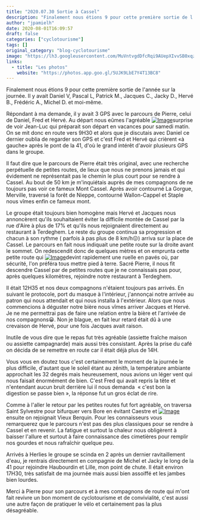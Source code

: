 ```yaml
---
title: "2020.07.30 Sortie à Cassel"
description: "Finalement nous étions 9 pour cette première sortie de l'année sur la journée. Il y avait Daniel V, Pascal L, Patrick M., Jacques C., Jacky D., Hervé B., Frédéric A., Michel D. et moi-même."
author: "jpamielh"
date: 2020-08-01T16:09:57
draft: false
categories: ["cyclotourisme"]
tags: []
original_category: "blog-cyclotourisme"
image: "https://lh3.googleusercontent.com/MuVntvgdDfcRqi9AUepXIvvSB0xqzMWlAlFJ56IwUN-cTPJbC6l1IfU0rmcwwU8jLyDGbZySgysq9E3c2PZTBGdasqHuv7oZbnEYvfNqUfa6spBmYyb1MznwrKUGp8sh0AP8urKM780PmVsfGXkiTuVnubPC61FR4ye2m5QaurGqHhq0ZnYcP1TsvGOnsWH4rvgV_6uUdZpGfCZYUforfqEoftFA7nSEm0-HrNW1P2R2UH2VtQVc7rBOfuYH8UIRaS_S5vbgtDtSs9TnGNjWLxAFpp2E-yeuaHvV8fJZ8suM6v8jITLX8H5RXkRXoM6DHBZDO09KFaOSvQxa2C-8i8g2iFySDOfqrTkE36rCDLzImGdmxaKOhsS5-A66Hw1hfZtdazhVk5eSsyg3UTaRW0D6hMGH9keLUoRFYUfEszamon-pJ0WwWBZdqKGw_RmYvbSWuu730w5tl2lB1np_FzPvXR4GHUneeVRB9DczScxE7zL49X2Qgro01WfX30DBpaJGSetnvQhHTWtU4ZR0vfX9Ir-1pvGUD6ADTtUNpUfZATy1UEGB0Szk7BmtyXj7EX7-PS9yPCnyRJJ-D_Y52tiX4YZTu50G7AU4XjTq1Al_TBNyDrvWFLH-EB6pJJLxRXvYrKcXi5DCI6imKm2N-z8gUaAcWMGTlOGqSg-Z2BKnPjgo7Ho1E7WwLff8XUM=w1024-h768-no?authuser=0"
links:
  - title: "Les photos"
    website: "https://photos.app.goo.gl/5UJK9LbE7Y4T13BC8"
---
```


Finalement nous étions 9 pour cette première sortie de l'année sur la journée. Il y avait Daniel V, Pascal L, Patrick M., Jacques C., Jacky D., Hervé B., Frédéric A., Michel D. et moi-même.

<!--more-->

Répondant à ma demande, il y avait 3 GPS avec le parcours de Pierre, celui de Daniel, Fred et Hervé. Au départ nous eûmes l'agréable [![Image](https://lh3.googleusercontent.com/CdobRJ-LPTv0FRWZBubB1krRls3zYPtghBtHKwIucOsUtNmR3anx9Ltr3noklu1oOMgnJYwvPUz0H_-1yTx2A9jpF9Ob-GlBIWhDPjJjzzgLGw2gO5S-3SyJFMTaVuZA2c0ojckdcTdglSOETVIbOCQJqDCimfpEfxeK5gNhvnQfXjwEqvC1LASTg10Ua-gUOOrkCv_ItCruNmwcWHzKDLS8z_hOKOA7lK523dFLkz4I1fOuU5nvodPcT5latIOJGBguJ8bUbkFnNdXjeMehW8ChbciIUEbESjKdEAMH9QaAnmI_wQdoAoi8iKiXQTyfA9CYH5nljpwSgOzrmlwR5_v3-RBHfYGIM7Tmch_Rs4DfEJ4OBvK5pz7710DYlLkF8Z9lpEDO9VntFx_mZAtgNjUgcCZy4hr8GD7FOSRHxBy69ug6a07t3jt608BxAfGv7Jnd-A_TGQcqJU4MuICHC48iJXEtK8CA8-xdYLpNgHAQcMKd5M2hO3MNW1EaTf2zCCvChd6ZxncNM1mca0qj-etzPPq--dYFHWyrNHf2Z4MFoPm11kRUK-VMwjSm9KgVc2YAXIve2ysAVK580lhTYgyOIGgsZmEkUfoSKNpyXGct6lpNqeoyGJag7oEZpqVwhqYzaVSlBznn7jStEXUIIGPHqOLIWG4jlSs7FgpEuP6zfNusWzRlkq2jn4N0tPc=w1024-h768-no?authuser=0)](https://lh3.googleusercontent.com/CdobRJ-LPTv0FRWZBubB1krRls3zYPtghBtHKwIucOsUtNmR3anx9Ltr3noklu1oOMgnJYwvPUz0H_-1yTx2A9jpF9Ob-GlBIWhDPjJjzzgLGw2gO5S-3SyJFMTaVuZA2c0ojckdcTdglSOETVIbOCQJqDCimfpEfxeK5gNhvnQfXjwEqvC1LASTg10Ua-gUOOrkCv_ItCruNmwcWHzKDLS8z_hOKOA7lK523dFLkz4I1fOuU5nvodPcT5latIOJGBguJ8bUbkFnNdXjeMehW8ChbciIUEbESjKdEAMH9QaAnmI_wQdoAoi8iKiXQTyfA9CYH5nljpwSgOzrmlwR5_v3-RBHfYGIM7Tmch_Rs4DfEJ4OBvK5pz7710DYlLkF8Z9lpEDO9VntFx_mZAtgNjUgcCZy4hr8GD7FOSRHxBy69ug6a07t3jt608BxAfGv7Jnd-A_TGQcqJU4MuICHC48iJXEtK8CA8-xdYLpNgHAQcMKd5M2hO3MNW1EaTf2zCCvChd6ZxncNM1mca0qj-etzPPq--dYFHWyrNHf2Z4MFoPm11kRUK-VMwjSm9KgVc2YAXIve2ysAVK580lhTYgyOIGgsZmEkUfoSKNpyXGct6lpNqeoyGJag7oEZpqVwhqYzaVSlBznn7jStEXUIIGPHqOLIWG4jlSs7FgpEuP6zfNusWzRlkq2jn4N0tPc=w1024-h768-no?authuser=0)surprise de voir Jean-Luc qui préparait son départ en vacances pour samedi matin. On se mit donc en route vers 9H30 et alors que je discutais avec Daniel ce dernier oublia de regarder son GPS et c'est Fred et Hervé qui crièrent «à gauche» après le pont de la 41, d'où le grand intérêt d'avoir plusieurs GPS dans le groupe.

Il faut dire que le parcours de Pierre était très original, avec une recherche perpétuelle de petites routes, de lieux que nous ne prenons jamais et qui évidement ne représentait pas le chemin le plus court pour se rendre à Cassel. Au bout de 50 km je m'inquiétais auprès de mes compagnons de ne toujours pas voir ce fameux Mont Cassel. Après avoir contourné La Gorgue, Merville, traversé la forêt de Nieppe, contourné Wallon-Cappel et Staple nous vîmes enfin ce fameux mont.

Le groupe était toujours bien homogène mais Hervé et Jacques nous annoncèrent qu'ils souhaitaient éviter la difficile montée de Cassel par la rue d'Aire à plus de 17% et qu'ils nous rejoignaient directement au restaurant à Terdeghem. Le reste du groupe continua sa progression et chacun à son rythme ( parfois à pas plus de 8 km/h😖) arriva sur la place de Cassel. Le parcours en fait nous indiquait une petite route sur la droite avant le sommet. On redescendit donc de quelques mètres et on emprunta cette petite route qui [![Image](https://lh3.googleusercontent.com/idjEwV30F-XfIa5uhyJdB-At-5pW3_xjboh_r2kDEwxlutBue5QOealaLUorZ7vtEPVvL_BCubs79pdVVDwwzO5ELh2TVWphpL4-2rZTEiUooz_K7u_BWwNUwOtMaSPlYVy5ItMz66HpQLSGB1LHQswxHbenpN1oCvnCsYA41NUHssjIJw61-5WRc-wfydx9l3DYM7s-S8bETV8htJe_HC-TsdjDscg_KQFEdUHIrrsZUlW1KWwusNrrFNCDFsHAtCvbfhz-RPIqWA8p8d692uHxVgIJ1fD7j4gM43A6VavOag-98uINkjJU2fez90d5df9zvaW1pSRm4-kdwDDa5_feKxM1Ow0j9HPfCrCOaPNEDWI0VUwvBjgdYbGiOyChLLMgZ1JwMqGj8uvgcvFIHrAQI5VDWqutOa-j70yLE1SxHn1c_ZCXmmEngHe3pnIMlm6S5Qf-TlVPtLP0NaS6_A_iZkYXuh0bp7pD9-0lPIRL7WnFVJXV_NzYolkAuJc-DQht7wb_9HcDdXTalo95E3mYOn7H23dg2BmXHTi253TDWQZBv6CFbJP_v_Cg7Q2T4MPSt2ZXIU4InIHpJFnY3I7n3nCnB8VkXawwIXKe5TB_OPpFPnQGR8yHqtlSu3eDBXxleU32OeTwLCmdhsp8Zv-JSgPxw0vxHGh8Sa10Y9osLyN8SrvRdKEUhJnIgHs=w636-h847-no?authuser=0)](https://lh3.googleusercontent.com/idjEwV30F-XfIa5uhyJdB-At-5pW3_xjboh_r2kDEwxlutBue5QOealaLUorZ7vtEPVvL_BCubs79pdVVDwwzO5ELh2TVWphpL4-2rZTEiUooz_K7u_BWwNUwOtMaSPlYVy5ItMz66HpQLSGB1LHQswxHbenpN1oCvnCsYA41NUHssjIJw61-5WRc-wfydx9l3DYM7s-S8bETV8htJe_HC-TsdjDscg_KQFEdUHIrrsZUlW1KWwusNrrFNCDFsHAtCvbfhz-RPIqWA8p8d692uHxVgIJ1fD7j4gM43A6VavOag-98uINkjJU2fez90d5df9zvaW1pSRm4-kdwDDa5_feKxM1Ow0j9HPfCrCOaPNEDWI0VUwvBjgdYbGiOyChLLMgZ1JwMqGj8uvgcvFIHrAQI5VDWqutOa-j70yLE1SxHn1c_ZCXmmEngHe3pnIMlm6S5Qf-TlVPtLP0NaS6_A_iZkYXuh0bp7pD9-0lPIRL7WnFVJXV_NzYolkAuJc-DQht7wb_9HcDdXTalo95E3mYOn7H23dg2BmXHTi253TDWQZBv6CFbJP_v_Cg7Q2T4MPSt2ZXIU4InIHpJFnY3I7n3nCnB8VkXawwIXKe5TB_OPpFPnQGR8yHqtlSu3eDBXxleU32OeTwLCmdhsp8Zv-JSgPxw0vxHGh8Sa10Y9osLyN8SrvRdKEUhJnIgHs=w636-h847-no?authuser=0)devint rapidement une ruelle en pavés où, par sécurité, l'on préféra tous mettre pied à terre. Sacré Pierre, il nous fit descendre Cassel par de petites routes que je ne connaissais pas pour, après quelques kilomètres, rejoindre notre restaurant à Terdeghem.

Il était 12H35 et nos deux compagnons n'étaient toujours pas arrivés. En suivant le protocole, port du masque à l'intérieur, j'annonçai notre arrivée au patron qui nous attendait et qui nous installa à l'extérieur. Alors que nous commencions à déguster notre bière nous vîmes arriver Jacques et Hervé. Je ne me permettrai pas de faire une relation entre la bière et l'arrivée de nos compagnons😀. Non je blague, en fait leur retard était dû à une crevaison de Hervé, pour une fois Jacques avait raison.

Inutile de vous dire que le repas fut très agréable (assiette fraîche maison ou assiette campagnarde) mais aussi très consistant. Après la prise du café on décida de se remettre en route car il était déjà plus de 14H.

Vous vous en doutez tous c'est certainement le moment de la journée le plus difficile, d'autant que le soleil étant au zénith, la température ambiante approchait les 32 degrés mais heureusement, nous avions un léger vent qui nous faisait énormément de bien. C'est Fred qui avait repris la tête et n'entendant aucun bruit derrière lui il nous demanda&nbsp; «&nbsp;c'est bon la digestion se passe bien&nbsp;», la réponse fut un gros éclat de rire.

Comme à l'aller le retour par les petites routes fut fort agréable, on traversa Saint Sylvestre pour bifurquer vers Bore en évitant Caestre et [![Image](https://lh3.googleusercontent.com/EMPrT023xvI2LK1jYHQl4VAsdZ9kWxzo9CtiS4-BF_TrBT7qf88ERURSCeyUbUohsIpoWZJ9o9bF42R55Ci6NBPfZ2lkrNMn8lPr0xzHUHQ4dO8BpK-lbdT5I8FphUIEg3Cm6VjdLJO9xB55rBf9hUViWMZr1JE8S7RlNoR94PAPcIprCxwO_0BtcnsRsCstLaPklg2aw5FG9xT_peD2_Qh5Zmglwxx5ph3GXlMPtQRqpcP4kRx3GswCjAQjdsd5vVWeUfEErRyv_qodONc10gl4gUBjzAvnwygQxf8TbavTfwRA7eJLB8_PVo5HmRrPpe8BuT15tKOF0RjN2A-D44a8Rj_iDEzmxdinG23CDgBI-ALwevIyFmezGrRIlHpmWvMjM3kyDraNtcryRUb7YWLsHlhnLt-C2DUcL7HAJyLk7PQUrvAfPpnSXA0MmgWGUoGU3kM-fUEMvSaWJQsxI6H1vS587-zwWXwFaViFfrBNt530c-f-0HH3tuSvGjxrdy-yJUDZg6LVKQYdNkmYrZDr37-FFVogt-Wj1aEAFQzjPI8OOPOo3CHkaQ2ySnvJGxtsMNr9xJWm4NUKl2g-Nuqg8hlYrmkksLzQPRJwX2ci3-RdS8RJGtvWGUGoWaHRTLEaPV8j4HNTwir7xh4rYEQwqBpdREoatn8LgBCRBY7Rs3NSYol33KTiZeic4H8=w1130-h847-no?authuser=0)](https://lh3.googleusercontent.com/EMPrT023xvI2LK1jYHQl4VAsdZ9kWxzo9CtiS4-BF_TrBT7qf88ERURSCeyUbUohsIpoWZJ9o9bF42R55Ci6NBPfZ2lkrNMn8lPr0xzHUHQ4dO8BpK-lbdT5I8FphUIEg3Cm6VjdLJO9xB55rBf9hUViWMZr1JE8S7RlNoR94PAPcIprCxwO_0BtcnsRsCstLaPklg2aw5FG9xT_peD2_Qh5Zmglwxx5ph3GXlMPtQRqpcP4kRx3GswCjAQjdsd5vVWeUfEErRyv_qodONc10gl4gUBjzAvnwygQxf8TbavTfwRA7eJLB8_PVo5HmRrPpe8BuT15tKOF0RjN2A-D44a8Rj_iDEzmxdinG23CDgBI-ALwevIyFmezGrRIlHpmWvMjM3kyDraNtcryRUb7YWLsHlhnLt-C2DUcL7HAJyLk7PQUrvAfPpnSXA0MmgWGUoGU3kM-fUEMvSaWJQsxI6H1vS587-zwWXwFaViFfrBNt530c-f-0HH3tuSvGjxrdy-yJUDZg6LVKQYdNkmYrZDr37-FFVogt-Wj1aEAFQzjPI8OOPOo3CHkaQ2ySnvJGxtsMNr9xJWm4NUKl2g-Nuqg8hlYrmkksLzQPRJwX2ci3-RdS8RJGtvWGUGoWaHRTLEaPV8j4HNTwir7xh4rYEQwqBpdREoatn8LgBCRBY7Rs3NSYol33KTiZeic4H8=w1130-h847-no?authuser=0)ensuite on rejoignait Vieux Berquin. Pour les connaisseurs vous remarquerez que le parcours n'est pas des plus classiques pour se rendre à Cassel et en revenir. La fatigue et surtout la chaleur nous obligèrent à baisser l'allure et surtout à faire connaissance des cimetières pour remplir nos gourdes et nous rafraîchir quelque peu.

Arrivés à Herlies le groupe se scinda en 2 après un dernier ravitaillement d'eau, je rentrais directement en compagnie de Michel et Jacky le long de la 41 pour rejoindre Haubourdin et Lille, mon point de chute. Il était environ 17H30, très satisfait de ma journée mais aussi bien assoiffé et les jambes bien lourdes.

Merci à Pierre pour son parcours et à mes compagnons de route qui m'ont fait revivre un bon moment de cyclotourisme et de convivialité, c'est aussi une autre façon de pratiquer le vélo et certainement pas la plus désagréable.